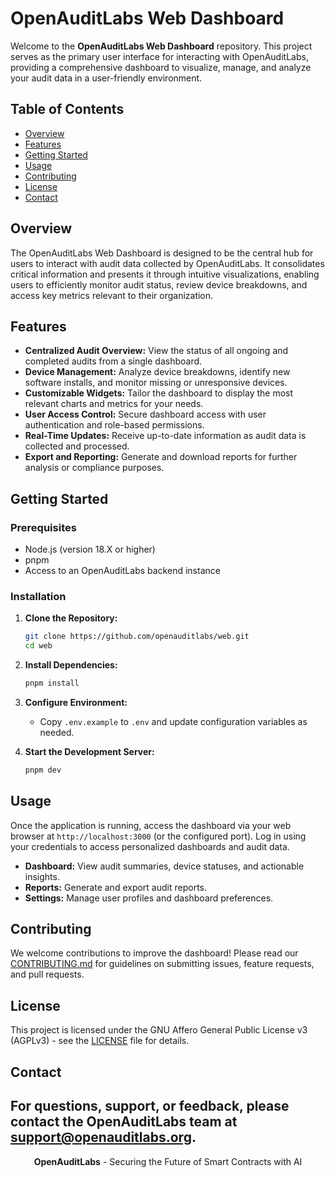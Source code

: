# OpenAuditLabs Web Dashboard

Welcome to the **OpenAuditLabs Web Dashboard** repository. This project serves as the primary user interface for interacting with OpenAuditLabs, providing a comprehensive dashboard to visualize, manage, and analyze your audit data in a user-friendly environment.

## Table of Contents

- [Overview](#overview)
- [Features](#features)
- [Getting Started](#getting-started)
- [Usage](#usage)
- [Contributing](#contributing)
- [License](#license)
- [Contact](#contact)

## Overview

The OpenAuditLabs Web Dashboard is designed to be the central hub for users to interact with audit data collected by OpenAuditLabs. It consolidates critical information and presents it through intuitive visualizations, enabling users to efficiently monitor audit status, review device breakdowns, and access key metrics relevant to their organization.

## Features

- **Centralized Audit Overview:** View the status of all ongoing and completed audits from a single dashboard.
- **Device Management:** Analyze device breakdowns, identify new software installs, and monitor missing or unresponsive devices.
- **Customizable Widgets:** Tailor the dashboard to display the most relevant charts and metrics for your needs.
- **User Access Control:** Secure dashboard access with user authentication and role-based permissions.
- **Real-Time Updates:** Receive up-to-date information as audit data is collected and processed.
- **Export and Reporting:** Generate and download reports for further analysis or compliance purposes.

## Getting Started

### Prerequisites

- Node.js (version 18.X or higher)
- pnpm
- Access to an OpenAuditLabs backend instance

### Installation

1. **Clone the Repository:**
   ```bash
   git clone https://github.com/openauditlabs/web.git
   cd web
   ```

2. **Install Dependencies:**
   ```bash
   pnpm install
   ```

3. **Configure Environment:**
   - Copy `.env.example` to `.env` and update configuration variables as needed.

4. **Start the Development Server:**
   ```bash
   pnpm dev
   ```

## Usage

Once the application is running, access the dashboard via your web browser at `http://localhost:3000` (or the configured port). Log in using your credentials to access personalized dashboards and audit data.

- **Dashboard:** View audit summaries, device statuses, and actionable insights.
- **Reports:** Generate and export audit reports.
- **Settings:** Manage user profiles and dashboard preferences.

## Contributing

We welcome contributions to improve the dashboard! Please read our [CONTRIBUTING.md](CONTRIBUTING.md) for guidelines on submitting issues, feature requests, and pull requests.

## License

This project is licensed under the GNU Affero General Public License v3 (AGPLv3) - see the [LICENSE](LICENSE) file for details.

## Contact

For questions, support, or feedback, please contact the OpenAuditLabs team at support@openauditlabs.org.
--

<div align="center">
  <strong>OpenAuditLabs</strong> - Securing the Future of Smart Contracts with AI
</div>
